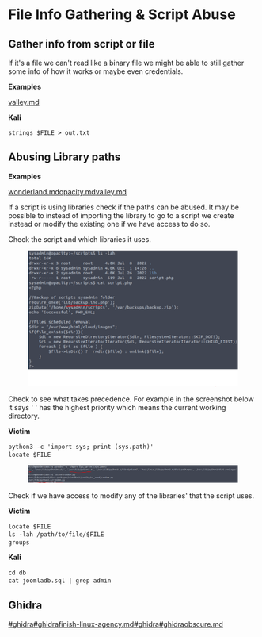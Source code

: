 # File Info Gathering & Script Abuse

## **Gather info from script or file**

If it's a file we can't read like a binary file we might be able to still gather some info of how it works or maybe even credentials.

**Examples**

[valley.md](../../walkthroughs/tryhackme/valley.md "mention")

**Kali**

```
strings $FILE > out.txt
```



## Abusing Library paths&#x20;

**Examples**

[wonderland.md](../../walkthroughs/tryhackme/wonderland.md "mention")[opacity.md](../../walkthroughs/tryhackme/opacity.md "mention")[valley.md](../../walkthroughs/tryhackme/valley.md "mention")

If a script is using libraries check if the paths can be abused. It may be possible to instead of importing the library to go to a script we create instead or modify the existing one if we have access to do so.

Check the script and which libraries it uses.

<figure><img src="../../.gitbook/assets/image (308).png" alt=""><figcaption></figcaption></figure>

Check to see what takes precedence. For example in the screenshot below it says ' ' has the highest priority which means the current working directory.

**Victim**

```
python3 -c 'import sys; print (sys.path)'
locate $FILE
```

<figure><img src="../../.gitbook/assets/image (10) (11) (1).png" alt=""><figcaption></figcaption></figure>

Check if we have access to modify any of the libraries' that the script uses.

**Victim**

```
locate $FILE
ls -lah /path/to/file/$FILE
groups
```





**Kali**

```
cd db
cat joomladb.sql | grep admin
```

## Ghidra

[#ghidra](../../walkthroughs/tryhackme/madeyes-castle/#ghidra "mention")[#ghidra](../../walkthroughs/tryhackme/wonderland.md#ghidra "mention")[finish-linux-agency.md](../../walkthroughs/tryhackme/finish-linux-agency.md "mention")[#ghidra](../../walkthroughs/tryhackme/tokyo-ghoul.md#ghidra "mention")[#ghidra](../../walkthroughs/tryhackme/bookstore.md#ghidra "mention")[obscure.md](../../walkthroughs/tryhackme/obscure.md "mention")

